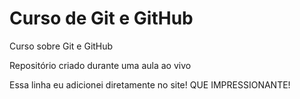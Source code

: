 # Curso de Git e GitHub
 Curso sobre Git e GitHub

 Repositório criado durante uma aula ao vivo

 Essa linha eu adicionei diretamente no site! QUE IMPRESSIONANTE!
